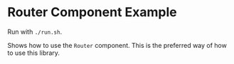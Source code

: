 # Router Component Example
Run with `./run.sh`.

Shows how to use the `Router` component.
This is the preferred way of how to use this library.
